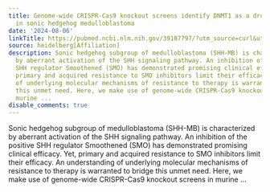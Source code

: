 ```yaml
---
title: Genome-wide CRISPR-Cas9 knockout screens identify DNMT1 as a druggable dependency
  in sonic hedgehog medulloblastoma
date: '2024-08-06'
linkTitle: https://pubmed.ncbi.nlm.nih.gov/39107797/?utm_source=curl&utm_medium=rss&utm_campaign=pubmed-2&utm_content=1FakS-2QOkCT8HsMOQP1bCRQ4YzyumYOmxmF0moLsQ3dFB1E9V&fc=20220326224207&ff=20240807181614&v=2.18.0.post9+e462414
source: heidelberg[Affiliation]
description: Sonic hedgehog subgroup of medulloblastoma (SHH-MB) is characterized
  by aberrant activation of the SHH signaling pathway. An inhibition of the positive
  SHH regulator Smoothened (SMO) has demonstrated promising clinical efficacy. Yet,
  primary and acquired resistance to SMO inhibitors limit their efficacy. An understanding
  of underlying molecular mechanisms of resistance to therapy is warranted to bridge
  this unmet need. Here, we make use of genome-wide CRISPR-Cas9 knockout screens in
  murine ...
disable_comments: true
---
```

Sonic hedgehog subgroup of medulloblastoma (SHH-MB) is characterized by aberrant activation of the SHH signaling pathway. An inhibition of the positive SHH regulator Smoothened (SMO) has demonstrated promising clinical efficacy. Yet, primary and acquired resistance to SMO inhibitors limit their efficacy. An understanding of underlying molecular mechanisms of resistance to therapy is warranted to bridge this unmet need. Here, we make use of genome-wide CRISPR-Cas9 knockout screens in murine ...